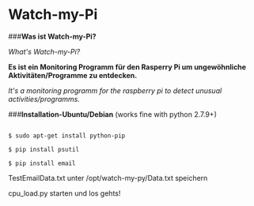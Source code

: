 #	Watch-my-Pi

###__Was ist Watch-my-Pi?__

_What's Watch-my-Pi?_



 __Es ist ein Monitoring Programm für den Rasperry Pi um ungewöhnliche Aktivitäten/Programme zu entdecken.__
  
 _It's a monitoring programm for the raspberry pi to detect unusual activities/programms._


###__Installation-Ubuntu/Debian__
(works fine with python 2.7.9+)



```

$ sudo apt-get install python-pip

$ pip install psutil

$ pip install email

```


TestEmailData.txt unter /opt/watch-my-py/Data.txt speichern

cpu_load.py starten und los gehts!
